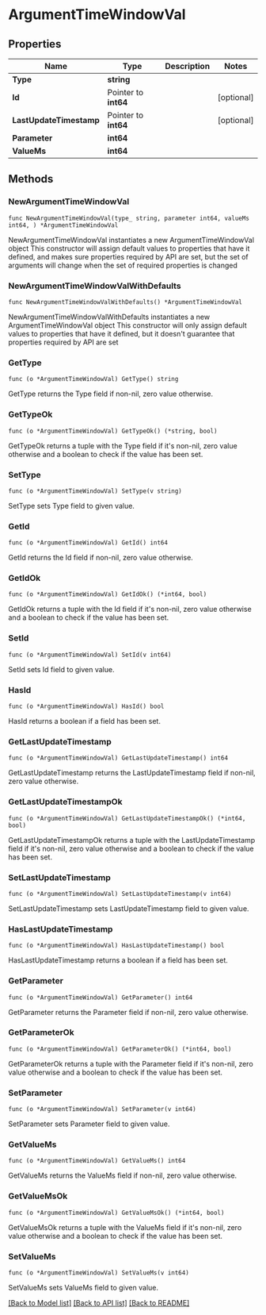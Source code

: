# ArgumentTimeWindowVal

## Properties

Name | Type | Description | Notes
------------ | ------------- | ------------- | -------------
**Type** | **string** |  | 
**Id** | Pointer to **int64** |  | [optional] 
**LastUpdateTimestamp** | Pointer to **int64** |  | [optional] 
**Parameter** | **int64** |  | 
**ValueMs** | **int64** |  | 

## Methods

### NewArgumentTimeWindowVal

`func NewArgumentTimeWindowVal(type_ string, parameter int64, valueMs int64, ) *ArgumentTimeWindowVal`

NewArgumentTimeWindowVal instantiates a new ArgumentTimeWindowVal object
This constructor will assign default values to properties that have it defined,
and makes sure properties required by API are set, but the set of arguments
will change when the set of required properties is changed

### NewArgumentTimeWindowValWithDefaults

`func NewArgumentTimeWindowValWithDefaults() *ArgumentTimeWindowVal`

NewArgumentTimeWindowValWithDefaults instantiates a new ArgumentTimeWindowVal object
This constructor will only assign default values to properties that have it defined,
but it doesn't guarantee that properties required by API are set

### GetType

`func (o *ArgumentTimeWindowVal) GetType() string`

GetType returns the Type field if non-nil, zero value otherwise.

### GetTypeOk

`func (o *ArgumentTimeWindowVal) GetTypeOk() (*string, bool)`

GetTypeOk returns a tuple with the Type field if it's non-nil, zero value otherwise
and a boolean to check if the value has been set.

### SetType

`func (o *ArgumentTimeWindowVal) SetType(v string)`

SetType sets Type field to given value.


### GetId

`func (o *ArgumentTimeWindowVal) GetId() int64`

GetId returns the Id field if non-nil, zero value otherwise.

### GetIdOk

`func (o *ArgumentTimeWindowVal) GetIdOk() (*int64, bool)`

GetIdOk returns a tuple with the Id field if it's non-nil, zero value otherwise
and a boolean to check if the value has been set.

### SetId

`func (o *ArgumentTimeWindowVal) SetId(v int64)`

SetId sets Id field to given value.

### HasId

`func (o *ArgumentTimeWindowVal) HasId() bool`

HasId returns a boolean if a field has been set.

### GetLastUpdateTimestamp

`func (o *ArgumentTimeWindowVal) GetLastUpdateTimestamp() int64`

GetLastUpdateTimestamp returns the LastUpdateTimestamp field if non-nil, zero value otherwise.

### GetLastUpdateTimestampOk

`func (o *ArgumentTimeWindowVal) GetLastUpdateTimestampOk() (*int64, bool)`

GetLastUpdateTimestampOk returns a tuple with the LastUpdateTimestamp field if it's non-nil, zero value otherwise
and a boolean to check if the value has been set.

### SetLastUpdateTimestamp

`func (o *ArgumentTimeWindowVal) SetLastUpdateTimestamp(v int64)`

SetLastUpdateTimestamp sets LastUpdateTimestamp field to given value.

### HasLastUpdateTimestamp

`func (o *ArgumentTimeWindowVal) HasLastUpdateTimestamp() bool`

HasLastUpdateTimestamp returns a boolean if a field has been set.

### GetParameter

`func (o *ArgumentTimeWindowVal) GetParameter() int64`

GetParameter returns the Parameter field if non-nil, zero value otherwise.

### GetParameterOk

`func (o *ArgumentTimeWindowVal) GetParameterOk() (*int64, bool)`

GetParameterOk returns a tuple with the Parameter field if it's non-nil, zero value otherwise
and a boolean to check if the value has been set.

### SetParameter

`func (o *ArgumentTimeWindowVal) SetParameter(v int64)`

SetParameter sets Parameter field to given value.


### GetValueMs

`func (o *ArgumentTimeWindowVal) GetValueMs() int64`

GetValueMs returns the ValueMs field if non-nil, zero value otherwise.

### GetValueMsOk

`func (o *ArgumentTimeWindowVal) GetValueMsOk() (*int64, bool)`

GetValueMsOk returns a tuple with the ValueMs field if it's non-nil, zero value otherwise
and a boolean to check if the value has been set.

### SetValueMs

`func (o *ArgumentTimeWindowVal) SetValueMs(v int64)`

SetValueMs sets ValueMs field to given value.



[[Back to Model list]](../README.md#documentation-for-models) [[Back to API list]](../README.md#documentation-for-api-endpoints) [[Back to README]](../README.md)


